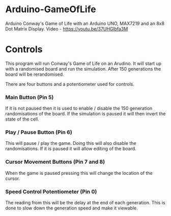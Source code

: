 # Arduino-GameOfLife
Arduino Conway's Game of Life with an Arduino UNO, MAX7219 and an 8x8 Dot Matrix Display. Video - https://youtu.be/37UHGlbfa3M

# Controls
This program will run Conway's Game of Life on an Arudino. It will start up with a randomised board and run the simulation. After 150 generations the board will be rerandomised. 

There are four buttons and a potentiometer used for controls.
### Main Button (Pin 5)
If it is not paused then it is used to enable / disable the 150 generation randomisations of the board. If the simulation is paused it will then invert the state of the cell.

### Play / Pause Button (Pin 6)
This will pause / play the game. Doing this will also disable the randomisations. If it is paused it will allow editing of the board.

### Cursor Movement Buttons (Pin 7 and 8)
When the game is paused pressing this will change the location of the cursor.

### Speed Control Potentiometer (Pin 0)
The reading from this will be the delay at the end of each generation. This is done to slow down the generation speed and make it viewable.
